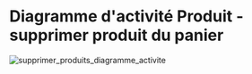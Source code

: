 # Diagramme d'activité Produit - supprimer produit du panier

![supprimer_produits_diagramme_activite](https://user-images.githubusercontent.com/16959583/74384932-a3938580-4df2-11ea-9496-6c71fba75d1b.png)

